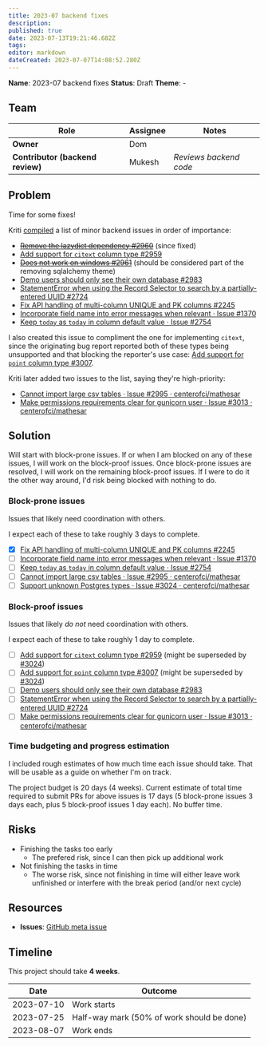 ```yaml
---
title: 2023-07 backend fixes
description: 
published: true
date: 2023-07-13T19:21:46.682Z
tags: 
editor: markdown
dateCreated: 2023-07-07T14:08:52.280Z
---
```


**Name**: 2023-07 backend fixes
**Status**: Draft 
**Theme**: -

## Team
| Role | Assignee | Notes |
|-|-|-|
| **Owner** | Dom | |
| **Contributor (backend review)** | Mukesh | *Reviews backend code* |

## Problem

Time for some fixes!

Kriti [compiled](https://groups.google.com/a/mathesar.org/g/mathesar-developers/c/0vahYjcTkjE/m/t8I5s0hcAgAJ) a list of minor backend issues in order of importance:

- [~~Remove the lazydict dependency #2960~~](https://github.com/centerofci/mathesar/issues/2960) (since fixed)
- [Add support for `citext` column type #2959](https://github.com/centerofci/mathesar/issues/2959)
- [~~Does not work on windows #2961~~](https://github.com/centerofci/mathesar/issues/2961) (should be considered part of the removing sqlalchemy theme)
- [Demo users should only see their own database #2983](https://github.com/centerofci/mathesar/issues/2983)
- [StatementError when using the Record Selector to search by a partially-entered UUID #2724](https://github.com/centerofci/mathesar/issues/2724)
- [Fix API handling of multi-column UNIQUE and PK columns #2245](https://github.com/centerofci/mathesar/issues/2245)
- [Incorporate field name into error messages when relevant · Issue #1370](https://github.com/centerofci/mathesar/issues/1370)
- [Keep `today` as `today` in column default value · Issue #2754](https://github.com/centerofci/mathesar/issues/2754)

I also created this issue to compliment the one for implementing `citext`, since the originating bug report reported both of these types being unsupported and that blocking the reporter's use case: [Add support for `point` column type #3007](https://github.com/centerofci/mathesar/issues/3007).

Kriti later added two issues to the list, saying they're high-priority:

- [Cannot import large csv tables · Issue #2995 · centerofci/mathesar](https://github.com/centerofci/mathesar/issues/2995)
- [Make permissions requirements clear for gunicorn user · Issue #3013 · centerofci/mathesar](https://github.com/centerofci/mathesar/issues/3013)

## Solution

Will start with block-prone issues. If or when I am blocked on any of these issues, I will work on the block-proof issues. Once block-prone issues are resolved, I will work on the remaining block-proof issues. If I were to do it the other way around, I'd risk being blocked with nothing to do.

### Block-prone issues

Issues that likely need coordination with others.

I expect each of these to take roughly 3 days to complete.

- [x] [Fix API handling of multi-column UNIQUE and PK columns #2245](https://github.com/centerofci/mathesar/issues/2245)
- [ ] [Incorporate field name into error messages when relevant · Issue #1370](https://github.com/centerofci/mathesar/issues/1370)
- [ ] [Keep `today` as `today` in column default value · Issue #2754](https://github.com/centerofci/mathesar/issues/2754)
- [ ] [Cannot import large csv tables · Issue #2995 · centerofci/mathesar](https://github.com/centerofci/mathesar/issues/2995)
- [ ] [Support unknown Postgres types · Issue #3024 · centerofci/mathesar](https://github.com/centerofci/mathesar/issues/3024)

### Block-proof issues

Issues that likely *do not* need coordination with others.

I expect each of these to take roughly 1 day to complete.

- [ ] [Add support for `citext` column type #2959](https://github.com/centerofci/mathesar/issues/2959) (might be superseded by [#3024](https://github.com/centerofci/mathesar/issues/3024))
- [ ] [Add support for `point` column type #3007](https://github.com/centerofci/mathesar/issues/3007) (might be superseded by [#3024](https://github.com/centerofci/mathesar/issues/3024))
- [ ] [Demo users should only see their own database #2983](https://github.com/centerofci/mathesar/issues/2983)
- [ ] [StatementError when using the Record Selector to search by a partially-entered UUID #2724](https://github.com/centerofci/mathesar/issues/2724)
- [ ] [Make permissions requirements clear for gunicorn user · Issue #3013 · centerofci/mathesar](https://github.com/centerofci/mathesar/issues/3013)

### Time budgeting and progress estimation

I included rough estimates of how much time each issue should take. That will be usable as a guide on whether I'm on track.

The project budget is 20 days (4 weeks). Current estimate of total time required to submit PRs for above issues is 17 days (5 block-prone issues 3 days each, plus 5 block-proof issues 1 day each). No buffer time.

## Risks
- Finishing the tasks too early
	- The prefered risk, since I can then pick up additional work
- Not finishing the tasks in time
	- The worse risk, since not finishing in time will either leave work unfinished or interfere with the break period (and/or next cycle)

## Resources

- **Issues**: [GitHub meta issue](https://github.com/centerofci/mathesar/issues/3022)


## Timeline
This project should take **4 weeks**.

| Date | Outcome |
| - | - |
| 2023-07-10 | Work starts |
| 2023-07-25 | Half-way mark (50% of work should be done) |
| 2023-08-07 | Work ends |